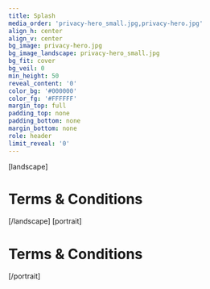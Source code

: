 ```yaml
---
title: Splash
media_order: 'privacy-hero_small.jpg,privacy-hero.jpg'
align_h: center
align_v: center
bg_image: privacy-hero.jpg
bg_image_landscape: privacy-hero_small.jpg
bg_fit: cover
bg_veil: 0
min_height: 50
reveal_content: '0'
color_bg: '#000000'
color_fg: '#FFFFFF'
margin_top: full
padding_top: none
padding_bottom: none
margin_bottom: none
role: header
limit_reveal: '0'
---
```


[landscape]
# Terms & Conditions
[/landscape]
[portrait]
# Terms & Conditions
[/portrait]

